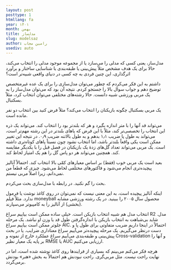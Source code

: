 ```yaml
---
layout: post
posttype: 1
htmllang: fa
year: ۱۴۰۱
month: بهمن
title: مدلساز
slug: modelsaz
author: رامین مجاب
usediv: auto
---
```


مدل‌ساز، یعنی کسی که مدلی را می‌سازد یا از مجموعه موجود مدلی را انتخاب می‌کند، حالا برای یک هدف مشخص مثلاً پیش‌بینی یا طبقه‌بندی یا شناسایی ساختار و برآورد اثرگذاری، این چنین فردی به چه کسی در دنیای واقعی شبیه‌تر است؟

داشتم به این فکر می‌کردم که چطور می‌توان مدل‌سازی را برای یک عده غیرمتخصص توضیح دهم و جواب سوال بالا را جستجو کردم. نتیجه آن بود که می‌توان مدل‌ساز را به یک مربی ورزشی شبیه دانست. حالا رشته‌های مختلفی می‌توان انتخاب کرد، مثلاً بسکتبال.

یک مربی بسکتبال چگونه بازیکنان را انتخاب می‌کند؟ مثلاً فرض کنید بین انتخاب دو نفر مانده است. 

می‌تواند قد آنها را با متر اندازه بگیرد و هر که بلندتر بود را انتخاب کند. می‌تواند یک ذره این انتخاب را تخصصی‌تر کند، مثلاً با این فرض که پاهای بلندتر در این رشته مهم‌تر است، می‌تواند به طول پا ضریب ۱٫۱ بدهم و به طول بالاتنه ضریب ۰٫۹. در نتیجه این تغییر ممکن است یکی واقعاً بلندتر باشد، اما انتخاب نشود چون نسبتاً پاهای کوتاه‌تری داشته است. یک مربی می‌تواند تعداد گل‌های زدهٔ یک بازیکنان در فصل قبل را با یکدیگر مقایسه کند. همچنین می‌تواند هر دو پاس گل را هم یک امتیاز لحاظ کند.

بعید است یک مربی خوب (فقط) بر اساس معیارهای کمّی بالا انتخاب کند. احتمالاً آنالیز پیچیده‌تری انجام می‌شود و فاکتورهای مختلفی لحاظ می‌شود. چیزی که قطعاً من نمی‌دانم، زیرا اصلاً مربی نیستم. 

بحث را گم نکنید. در رابطه با مدل‌سازی بحث می‌کردم.

اینکه آنالیز پیچیده است، به این معنی نیست که نمی‌توان در روی کاغذ نوشت یا فرمول ندارد. مثلاً فیلم moneyball محصول سال ۲۰۰۵ را ببینید. در یک رشته ورزشی مشابه (بخشی) از آنالیز را به کامپیوتر می‌سپارند.

انتخاب مدل هم شبیه انتخاب بازیکن است. خیلی ساده ممکن است بیاییم سراغ R2 مدل. شاید بی‌شباهت به انتخاب بازیکن با اندازه‌گرفتن طول قد یا وزن او نباشد. یک مرحله جلوتر ممکن است بیاییم سراغ AIC. احتمالاً در اینجا داریم ضریب متفاوتی برای طول پا و دست درنظر می‌گیریم. یک مرحله پیچیده‌تر می‌آییم سراغ معناداری ضرایب. یا در بحث پیش‌بینی و طبقه‌بندی می‌آییم سراغ عملکرد خارج از نمونه و Cross-validation و آنها را بر پایه یک معیار نظیر RMSE یا AUC ارزیابی می‌کنیم. 

هرچه فکر می‌کنم می‌بینم که بسیاری از فرایندها روی کاغذ نوشته شده است، اما در نهایت راحت نیست. مثل مربی‌گری. راحت نبودنش هم احتمالاً به بخش «هنر» بودنش برمی‌گردد.




